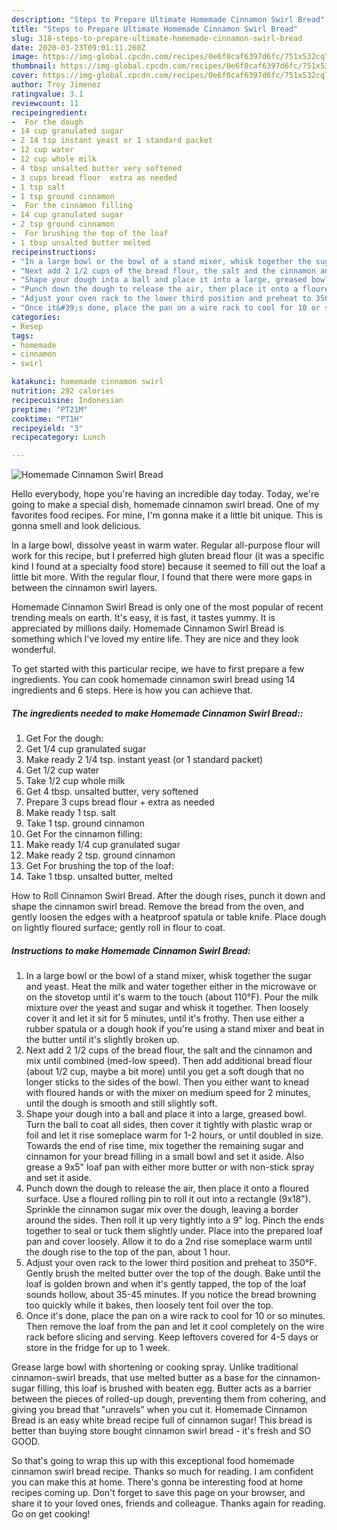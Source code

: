 ```yaml
---
description: "Steps to Prepare Ultimate Homemade Cinnamon Swirl Bread"
title: "Steps to Prepare Ultimate Homemade Cinnamon Swirl Bread"
slug: 318-steps-to-prepare-ultimate-homemade-cinnamon-swirl-bread
date: 2020-03-23T09:01:11.260Z
image: https://img-global.cpcdn.com/recipes/0e6f0caf6397d6fc/751x532cq70/homemade-cinnamon-swirl-bread-recipe-main-photo.jpg
thumbnail: https://img-global.cpcdn.com/recipes/0e6f0caf6397d6fc/751x532cq70/homemade-cinnamon-swirl-bread-recipe-main-photo.jpg
cover: https://img-global.cpcdn.com/recipes/0e6f0caf6397d6fc/751x532cq70/homemade-cinnamon-swirl-bread-recipe-main-photo.jpg
author: Troy Jimenez
ratingvalue: 3.1
reviewcount: 11
recipeingredient:
-  For the dough
- 14 cup granulated sugar
- 2 14 tsp instant yeast or 1 standard packet
- 12 cup water
- 12 cup whole milk
- 4 tbsp unsalted butter very softened
- 3 cups bread flour  extra as needed
- 1 tsp salt
- 1 tsp ground cinnamon
-  For the cinnamon filling
- 14 cup granulated sugar
- 2 tsp ground cinnamon
-  For brushing the top of the loaf
- 1 tbsp unsalted butter melted
recipeinstructions:
- "In a large bowl or the bowl of a stand mixer, whisk together the sugar and yeast. Heat the milk and water together either in the microwave or on the stovetop until it&#39;s warm to the touch (about 110°F). Pour the milk mixture over the yeast and sugar and whisk it together. Then loosely cover it and let it sit for 5 minutes, until it&#39;s frothy. Then use either a rubber spatula or a dough hook if you&#39;re using a stand mixer and beat in the butter until it&#39;s slightly broken up."
- "Next add 2 1/2 cups of the bread flour, the salt and the cinnamon and mix until combined (med-low speed). Then add additional bread flour (about 1/2 cup, maybe a bit more) until you get a soft dough that no longer sticks to the sides of the bowl. Then you either want to knead with floured hands or with the mixer on medium speed for 2 minutes, until the dough is smooth and still slightly soft."
- "Shape your dough into a ball and place it into a large, greased bowl. Turn the ball to coat all sides, then cover it tightly with plastic wrap or foil and let it rise someplace warm for 1-2 hours, or until doubled in size. Towards the end of rise time, mix together the remaining sugar and cinnamon for your bread filling in a small bowl and set it aside. Also grease a 9x5&#34; loaf pan with either more butter or with non-stick spray and set it aside."
- "Punch down the dough to release the air, then place it onto a floured surface. Use a floured rolling pin to roll it out into a rectangle (9x18&#34;). Sprinkle the cinnamon sugar mix over the dough, leaving a border around the sides. Then roll it up very tightly into a 9&#34; log. Pinch the ends together to seal or tuck them slightly under. Place into the prepared loaf pan and cover loosely. Allow it to do a 2nd rise someplace warm until the dough rise to the top of the pan, about 1 hour."
- "Adjust your oven rack to the lower third position and preheat to 350°F. Gently brush the melted butter over the top of the dough. Bake until the loaf is golden brown and when it&#39;s gently tapped, the top of the loaf sounds hollow, about 35-45 minutes. If you notice the bread browning too quickly while it bakes, then loosely tent foil over the top."
- "Once it&#39;s done, place the pan on a wire rack to cool for 10 or so minutes. Then remove the loaf from the pan and let it cool completely on the wire rack before slicing and serving. Keep leftovers covered for 4-5 days or store in the fridge for up to 1 week."
categories:
- Resep
tags:
- homemade
- cinnamon
- swirl

katakunci: homemade cinnamon swirl
nutrition: 292 calories
recipecuisine: Indonesian
preptime: "PT21M"
cooktime: "PT1H"
recipeyield: "3"
recipecategory: Lunch

---
```



![Homemade Cinnamon Swirl Bread](https://img-global.cpcdn.com/recipes/0e6f0caf6397d6fc/751x532cq70/homemade-cinnamon-swirl-bread-recipe-main-photo.jpg)

Hello everybody, hope you're having an incredible day today. Today, we're going to make a special dish, homemade cinnamon swirl bread. One of my favorites food recipes. For mine, I'm gonna make it a little bit unique. This is gonna smell and look delicious.

In a large bowl, dissolve yeast in warm water. Regular all-purpose flour will work for this recipe, but I preferred high gluten bread flour (it was a specific kind I found at a specialty food store) because it seemed to fill out the loaf a little bit more. With the regular flour, I found that there were more gaps in between the cinnamon swirl layers.

Homemade Cinnamon Swirl Bread is only one of the most popular of recent trending meals on earth. It's easy, it is fast, it tastes yummy. It is appreciated by millions daily. Homemade Cinnamon Swirl Bread is something which I've loved my entire life. They are nice and they look wonderful.


To get started with this particular recipe, we have to first prepare a few ingredients. You can cook homemade cinnamon swirl bread using 14 ingredients and 6 steps. Here is how you can achieve that.

##### The ingredients needed to make Homemade Cinnamon Swirl Bread::

1. Get  For the dough:
1. Get 1/4 cup granulated sugar
1. Make ready 2 1/4 tsp. instant yeast (or 1 standard packet)
1. Get 1/2 cup water
1. Take 1/2 cup whole milk
1. Get 4 tbsp. unsalted butter, very softened
1. Prepare 3 cups bread flour + extra as needed
1. Make ready 1 tsp. salt
1. Take 1 tsp. ground cinnamon
1. Get  For the cinnamon filling:
1. Make ready 1/4 cup granulated sugar
1. Make ready 2 tsp. ground cinnamon
1. Get  For brushing the top of the loaf:
1. Take 1 tbsp. unsalted butter, melted


How to Roll Cinnamon Swirl Bread. After the dough rises, punch it down and shape the cinnamon swirl bread. Remove the bread from the oven, and gently loosen the edges with a heatproof spatula or table knife. Place dough on lightly floured surface; gently roll in flour to coat. 

##### Instructions to make Homemade Cinnamon Swirl Bread:

1. In a large bowl or the bowl of a stand mixer, whisk together the sugar and yeast. Heat the milk and water together either in the microwave or on the stovetop until it&#39;s warm to the touch (about 110°F). Pour the milk mixture over the yeast and sugar and whisk it together. Then loosely cover it and let it sit for 5 minutes, until it&#39;s frothy. Then use either a rubber spatula or a dough hook if you&#39;re using a stand mixer and beat in the butter until it&#39;s slightly broken up.
1. Next add 2 1/2 cups of the bread flour, the salt and the cinnamon and mix until combined (med-low speed). Then add additional bread flour (about 1/2 cup, maybe a bit more) until you get a soft dough that no longer sticks to the sides of the bowl. Then you either want to knead with floured hands or with the mixer on medium speed for 2 minutes, until the dough is smooth and still slightly soft.
1. Shape your dough into a ball and place it into a large, greased bowl. Turn the ball to coat all sides, then cover it tightly with plastic wrap or foil and let it rise someplace warm for 1-2 hours, or until doubled in size. Towards the end of rise time, mix together the remaining sugar and cinnamon for your bread filling in a small bowl and set it aside. Also grease a 9x5&#34; loaf pan with either more butter or with non-stick spray and set it aside.
1. Punch down the dough to release the air, then place it onto a floured surface. Use a floured rolling pin to roll it out into a rectangle (9x18&#34;). Sprinkle the cinnamon sugar mix over the dough, leaving a border around the sides. Then roll it up very tightly into a 9&#34; log. Pinch the ends together to seal or tuck them slightly under. Place into the prepared loaf pan and cover loosely. Allow it to do a 2nd rise someplace warm until the dough rise to the top of the pan, about 1 hour.
1. Adjust your oven rack to the lower third position and preheat to 350°F. Gently brush the melted butter over the top of the dough. Bake until the loaf is golden brown and when it&#39;s gently tapped, the top of the loaf sounds hollow, about 35-45 minutes. If you notice the bread browning too quickly while it bakes, then loosely tent foil over the top.
1. Once it&#39;s done, place the pan on a wire rack to cool for 10 or so minutes. Then remove the loaf from the pan and let it cool completely on the wire rack before slicing and serving. Keep leftovers covered for 4-5 days or store in the fridge for up to 1 week.


Grease large bowl with shortening or cooking spray. Unlike traditional cinnamon-swirl breads, that use melted butter as a base for the cinnamon-sugar filling, this loaf is brushed with beaten egg. Butter acts as a barrier between the pieces of rolled-up dough, preventing them from cohering, and giving you bread that &#34;unravels&#34; when you cut it. Homemade Cinnamon Bread is an easy white bread recipe full of cinnamon sugar! This bread is better than buying store bought cinnamon swirl bread - it&#39;s fresh and SO GOOD. 

So that's going to wrap this up with this exceptional food homemade cinnamon swirl bread recipe. Thanks so much for reading. I am confident you can make this at home. There's gonna be interesting food at home recipes coming up. Don't forget to save this page on your browser, and share it to your loved ones, friends and colleague. Thanks again for reading. Go on get cooking!
